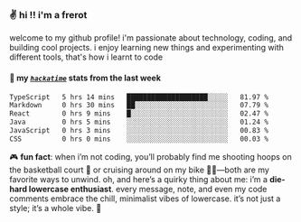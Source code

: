 ### ✌️ hi !! i'm a frerot

welcome to my github profile! i'm passionate about technology, coding, and
building cool projects. i enjoy learning new things and experimenting with
different tools, that's how i learnt to code

#### 📡 my [_`hackatime`_](https://waka.hackclub.com) stats from the last week

<!--START_SECTION:waka-->

```txt
TypeScript   5 hrs 14 mins   ████████████████████░░░░░   81.97 %
Markdown     0 hrs 30 mins   ██░░░░░░░░░░░░░░░░░░░░░░░   07.79 %
React        0 hrs 9 mins    █░░░░░░░░░░░░░░░░░░░░░░░░   02.47 %
Java         0 hrs 5 mins    ░░░░░░░░░░░░░░░░░░░░░░░░░   01.24 %
JavaScript   0 hrs 3 mins    ░░░░░░░░░░░░░░░░░░░░░░░░░   00.83 %
CSS          0 hrs 0 mins    ░░░░░░░░░░░░░░░░░░░░░░░░░   00.03 %
```

<!--END_SECTION:waka-->

🎮 **fun fact**: when i’m not coding, you’ll probably find me shooting hoops on
the basketball court 🏀 or cruising around on my bike 🚴‍♂️—both are my favorite
ways to unwind. oh, and here’s a quirky thing about me: i’m a **die-hard
lowercase enthusiast**. every message, note, and even my code comments embrace
the chill, minimalist vibes of lowercase. it’s not just a style; it’s a whole
vibe. 🤘
